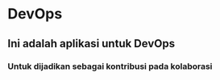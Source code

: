 # DevOps

## Ini adalah aplikasi untuk DevOps
 ### Untuk dijadikan sebagai kontribusi pada kolaborasi